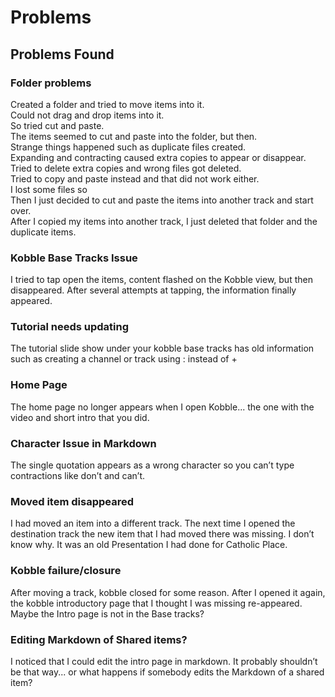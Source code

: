 # Problems
## Problems Found

### Folder problems
Created a folder and tried to move items into it.  
Could not drag and drop items into it.  
So tried cut and paste.  
The items seemed to cut and paste into the folder, but then.  
Strange things happened such as duplicate files created.  
Expanding and contracting caused extra copies to appear or disappear.  
Tried to delete extra copies and wrong files got deleted.  
Tried to copy and paste instead and that did not work either.  
I lost some files so    
Then I just decided to cut and paste the items into another track and start over.  
After I copied my items into another track, I just deleted that folder and the   duplicate items.  

### Kobble Base Tracks Issue
I tried to tap open the items, content flashed on the Kobble view, but then disappeared. After several attempts at tapping, the information finally appeared.

### Tutorial needs updating
The tutorial slide show under your kobble base tracks has old information such as creating a channel or track using : instead of +

### Home Page
The home page no longer appears when I open Kobble... the one with the video and short intro that you did.

### Character Issue in Markdown
The single quotation appears as a wrong character so you can’t type contractions like don’t and can’t.

### Moved item disappeared
I had moved an item into a different track. The next time I opened the destination track the new item that I had moved there was missing. I don’t know why. It was an old Presentation I had done for Catholic Place.

### Kobble failure/closure
After moving a track, kobble closed for some reason. After I opened it again, the kobble introductory page that I thought I was missing re-appeared. Maybe the Intro page is not in the Base tracks?

### Editing Markdown of Shared items?
I noticed that I could edit the intro page in markdown. It probably shouldn’t be that way... or what happens if somebody edits the Markdown of a shared item?
